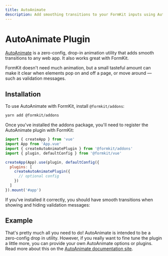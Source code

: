 ```yaml
---
title: AutoAnimate
description: Add smoothing transitions to your FormKit inputs using AutoAnimate.
---
```


# AutoAnimate Plugin

<page-toc></page-toc>

[AutoAnimate](https://auto-animate.formkit.com/) is a zero-config, drop-in animation utility that adds smooth transitions to any web app. It also works great with FormKit.

FormKit doesn't need much animation, but a small tasteful amount can make it clear when elements pop on and off a page, or move around — such as validation messages.

<VideoCard
  title="Using AutoAnimate with FormKit"
  poster="https://cdn.formk.it/web-assets/formkit-poster.jpg"
  watch-time="1 min"
  youtube-id="UpN1-tkQcjk">
</VideoCard>

## Installation

To use AutoAnimate with FormKit, install `@formkit/addons`:

<client-only>

```bash
yarn add @formkit/addons
```

</client-only>

Once you've installed the addons package, you'll need to register the AutoAnimate plugin with FormKit:

<client-only>

```js
import { createApp } from 'vue'
import App from 'App.vue'
import { createAutoAnimatePlugin } from '@formkit/addons'
import { plugin, defaultConfig } from '@formkit/vue'

createApp(App).use(plugin, defaultConfig({
  plugins: [
    createAutoAnimatePlugin({
      // optional config
    })
  ]
}).mount('#app')
```

</client-only>

If you've installed it correctly, you should have smooth transitions when showing and hiding validation messages:

## Example

<example
name="AutoAnimate example"
init-file-tab="formkit.config.js"
:file="[
  '/\_content/examples/auto-animate/auto-animate.vue',
  '/\_content/examples/auto-animate/formkit.config.js'
]">
</example>

That's pretty much all you need to do! AutoAnimate is intended to be a zero-config drop in utility. However, if you really want to fine tune the plugin a little more, you can provide your own AutoAnimate options or plugins. Read more about this on the [AutoAnimate documentation site](https://auto-animate.formkit.com/#usage).

